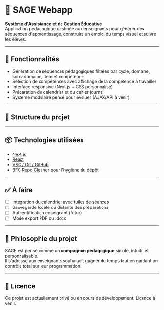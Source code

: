 # 🌟 SAGE Webapp

**Système d'Assistance et de Gestion Éducative**  
Application pédagogique destinée aux enseignants pour générer des séquences d'apprentissage, construire un emploi du temps visuel et suivre les élèves.

---

## 🚀 Fonctionnalités

- Génération de séquences pédagogiques filtrées par cycle, domaine, sous-domaine, item et compétence
- Sélection de compétences avec affichage de la compétence à travailler
- Interface responsive (Next.js + CSS personnalisé)
- Préparation du calendrier et du cahier journal
- Système modulaire pensé pour évoluer (AJAX/API à venir)

---

## 📁 Structure du projet


---

## 📦 Technologies utilisées

- [Next.js](https://nextjs.org/)
- [React](https://react.dev/)
- [VSC / Git / GitHub](https://github.com/)
- [BFG Repo Cleaner](https://rtyley.github.io/bfg-repo-cleaner/) pour l'hygiène du dépôt

---

## ✅ À faire

- [ ] Intégration du calendrier avec tuiles de séances
- [ ] Sauvegarde locale ou distante des préparations
- [ ] Authentification enseignant (futur)
- [ ] Mode export PDF ou .docx

---

## 🧠 Philosophie du projet

SAGE est pensé comme un **compagnon pédagogique** simple, intuitif et personnalisable.  
Il s’adresse aux enseignants souhaitant gagner du temps tout en gardant un contrôle total sur leur programmation.

---

## 📄 Licence

Ce projet est actuellement privé ou en cours de développement. Licence à venir.

